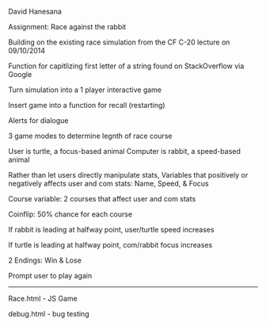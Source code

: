 David Hanesana

Assignment: Race against the rabbit

Building on the existing race simulation from the CF C-20 lecture on 09/10/2014

Function for capitlizing first letter of a string found on StackOverflow via Google

Turn simulation into a 1 player interactive game

Insert game into a function for recall (restarting)

Alerts for dialogue

3 game modes to determine legnth of race course

User is turtle, a focus-based animal
Computer is rabbit, a speed-based animal

Rather than let users directly manipulate stats,
Variables that positively or negatively affects user and com stats: Name, Speed, & Focus

Course variable: 2 courses that affect user and com stats

Coinflip: 50% chance for each course

If rabbit is leading at halfway point, user/turtle speed increases

If turtle is leading at halfway point, com/rabbit focus increases

2 Endings: Win & Lose

Prompt user to play again

___________________________

Race.html - JS Game

debug.html - bug testing







